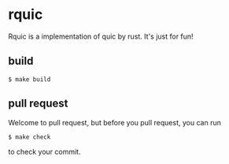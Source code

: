 # rquic
Rquic is a implementation of quic by rust. It's just for fun!

## build
```shell
$ make build 
```

## pull request
Welcome to pull request, but before you pull request, you can run
```shell 
$ make check
```
to check your commit.
